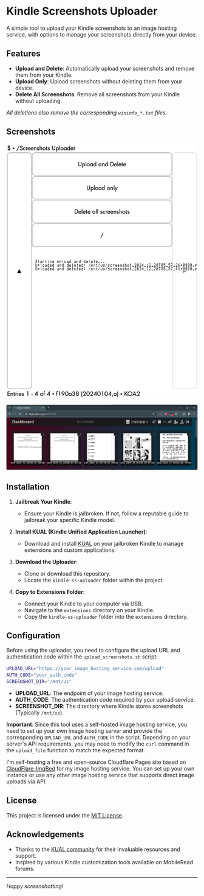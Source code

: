 # Kindle Screenshots Uploader

A simple tool to upload your Kindle screenshots to an image hosting service, with options to manage your screenshots directly from your device.

## Features

- **Upload and Delete**: Automatically upload your screenshots and remove them from your Kindle.
- **Upload Only**: Upload screenshots without deleting them from your device.
- **Delete All Screenshots**: Remove all screenshots from your Kindle without uploading.

_All deletions also remove the corresponding `wininfo_*.txt` files._

## Screenshots

![screenshot_2024_12_20T05_57_55+0800](readme.assets/screenshot_2024_12_20T05_57_55+0800.png)

![image-20241220060042798](readme.assets/image-20241220060042798.png)

## Installation

1. **Jailbreak Your Kindle**:
   - Ensure your Kindle is jailbroken. If not, follow a reputable guide to jailbreak your specific Kindle model.
   
2. **Install KUAL (Kindle Unified Application Launcher)**:
   - Download and install [KUAL](https://wiki.mobileread.com/wiki/KUAL) on your jailbroken Kindle to manage extensions and custom applications.

3. **Download the Uploader**:
   - Clone or download this repository.
   - Locate the `kindle-ss-uploader` folder within the project.

4. **Copy to Extensions Folder**:
   - Connect your Kindle to your computer via USB.
   - Navigate to the `extensions` directory on your Kindle.
   - Copy the `kindle-ss-uploader` folder into the `extensions` directory.

## Configuration

Before using the uploader, you need to configure the upload URL and authentication code within the `upload_screenshots.sh` script:

```sh
UPLOAD_URL="https://your_image_hosting_service.com/upload"
AUTH_CODE="your_auth_code"
SCREENSHOT_DIR="/mnt/us"
```

- **UPLOAD_URL**: The endpoint of your image hosting service.
- **AUTH_CODE**: The authentication code required by your upload service.
- **SCREENSHOT_DIR**: The directory where Kindle stores screenshots (Typically `/mnt/us`).

**Important**: Since this tool uses a self-hosted image hosting service, you need to set up your own image hosting server and provide the corresponding `UPLOAD_URL` and `AUTH_CODE` in the script. Depending on your server's API requirements, you may need to modify the `curl` command in the `upload_file` function to match the expected format.

I'm self-hosting a free and open-source Cloudflare Pages site based on [CloudFlare-ImgBed](https://github.com/MarSeventh/CloudFlare-ImgBed) for my image hosting service. You can set up your own instance or use any other image hosting service that supports direct image uploads via API.

## License

This project is licensed under the [MIT License](LICENSE).

## Acknowledgements

- Thanks to the [KUAL community](https://wiki.mobileread.com/wiki/KUAL) for their invaluable resources and support.
- Inspired by various Kindle customization tools available on MobileRead forums.

---

*Happy screenshotting!*
